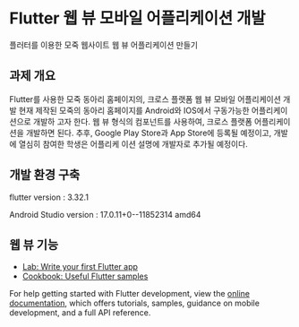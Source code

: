 # Flutter 웹 뷰 모바일 어플리케이션 개발

플러터를 이용한 모죽 웹사이트 웹 뷰 어플리케이션 만들기

## 과제 개요

Flutter를 사용한 모죽 동아리 홈페이지의, 크로스 플랫폼 웹 뷰 모바일 어플리케이션 개발
현재 제작된 모죽의 동아리 홈페이지를 Android와 IOS에서 구동가능한 어플리케이션으로 개발하
고자 한다. 웹 뷰 형식의 컴포넌트를 사용하여, 크로스 플랫폼 어플리케이션을 개발하면 된다.
추후, Google Play Store과 App Store에 등록될 예정이고, 개발에 열심히 참여한 학생은 어플리케
이션 설명에 개발자로 추가될 예정이다.

## 개발 환경 구축

flutter version : 3.32.1

Android Studio version : 17.0.11+0--11852314 amd64

## 웹 뷰 기능







- [Lab: Write your first Flutter app](https://docs.flutter.dev/get-started/codelab)
- [Cookbook: Useful Flutter samples](https://docs.flutter.dev/cookbook)

For help getting started with Flutter development, view the
[online documentation](https://docs.flutter.dev/), which offers tutorials,
samples, guidance on mobile development, and a full API reference.
